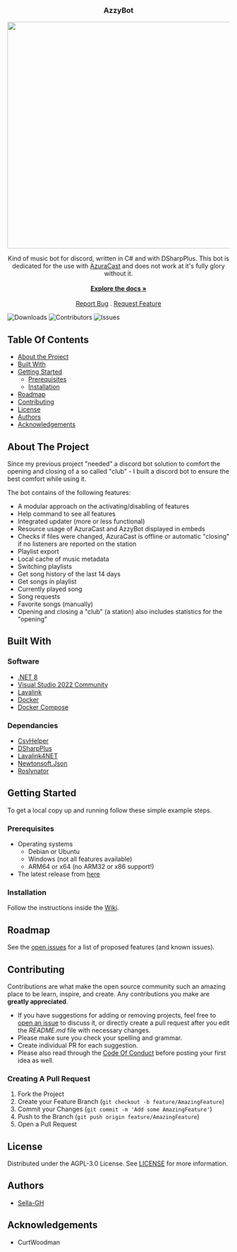 <br/>
<p align="center">
  <h3 align="center">AzzyBot</h3>

  <p align="center">
    <img src="https://github.com/Sella-GH/AzzyBot/blob/main/Assets/Azzy_Logo.png" height="512" width="512" />
  </p>
  
  <p align="center">
    Kind of music bot for discord, written in C# and with DSharpPlus. This bot is dedicated for the use with <a href="https://github.com/AzuraCast/AzuraCast">AzuraCast</a> and does not work at it's fully glory without it. 
    <br/>
    <br/>
    <a href="https://github.com/Sella-GH/AzzyBot/wiki"><strong>Explore the docs »</strong></a>
    <br/>
    <br/>
    <a href="https://github.com/Sella-GH/AzzyBot/issues">Report Bug</a>
    .
    <a href="https://github.com/Sella-GH/AzzyBot/issues">Request Feature</a>
  </p>
</p>

![Downloads](https://img.shields.io/github/downloads/Sella-GH/AzzyBot/total) ![Contributors](https://img.shields.io/github/contributors/Sella-GH/AzzyBot?color=dark-green) ![Issues](https://img.shields.io/github/issues/Sella-GH/AzzyBot)

## Table Of Contents

* [About the Project](#about-the-project)
* [Built With](#built-with)
* [Getting Started](#getting-started)
  * [Prerequisites](#prerequisites)
  * [Installation](#installation)
* [Roadmap](#roadmap)
* [Contributing](#contributing)
* [License](#license)
* [Authors](#authors)
* [Acknowledgements](#acknowledgements)

## About The Project

Since my previous project "needed" a discord bot solution to comfort the opening and closing of a so called "club" - I built a discord bot to ensure the best comfort while using it.

The bot contains of the following features:
- A modular approach on the activating/disabling of features
- Help command to see all features
- Integrated updater (more or less functional)
- Resource usage of AzuraCast and AzzyBot displayed in embeds
- Checks if files were changed, AzuraCast is offline or automatic "closing" if no listeners are reported on the station
- Playlist export
- Local cache of music metadata
- Switching playlists
- Get song history of the last 14 days
- Get songs in playlist
- Currently played song
- Song requests
- Favorite songs (manually)
- Opening and closing a "club" (a station) also includes statistics for the "opening"

## Built With
### Software
* [.NET 8](https://github.com/dotnet/runtime)
* [Visual Studio 2022 Community](https://visualstudio.microsoft.com/de/downloads)
* [Lavalink](https://github.com/lavalink-devs/Lavalink)
* [Docker](https://docker.com/)
* [Docker Compose](https://docker.com/)

### Dependancies
* [CsvHelper](https://github.com/JoshClose/CsvHelper)
* [DSharpPlus](https://github.com/DSharpPlus/DSharpPlus)
* [Lavalink4NET](https://github.com/angelobreuer/Lavalink4NET)
* [Newtonsoft.Json](https://github.com/JamesNK/Newtonsoft.Json)
* [Roslynator](https://github.com/dotnet/roslynator)

## Getting Started

To get a local copy up and running follow these simple example steps.

### Prerequisites

- Operating systems
  - Debian or Ubuntu
  - Windows (not all features available)
  - ARM64 or x64 (no ARM32 or x86 support!)
- The latest release from [here](https://github.com/Sella-GH/AzzyBot/releases)

### Installation

Follow the instructions inside the [Wiki](https://github.com/Sella-GH/AzzyBot/wiki).

## Roadmap

See the [open issues](https://github.com/Sella-GH/AzzyBot/issues) for a list of proposed features (and known issues).

## Contributing

Contributions are what make the open source community such an amazing place to be learn, inspire, and create. Any contributions you make are **greatly appreciated**.
* If you have suggestions for adding or removing projects, feel free to [open an issue](https://github.com/Sella-GH/AzzyBot/issues/new) to discuss it, or directly create a pull request after you edit the *README.md* file with necessary changes.
* Please make sure you check your spelling and grammar.
* Create individual PR for each suggestion.
* Please also read through the [Code Of Conduct](https://github.com/Sella-GH/AzzyBot/blob/main/CODE_OF_CONDUCT.md) before posting your first idea as well.

### Creating A Pull Request

1. Fork the Project
2. Create your Feature Branch (`git checkout -b feature/AmazingFeature`)
3. Commit your Changes (`git commit -m 'Add some AmazingFeature'`)
4. Push to the Branch (`git push origin feature/AmazingFeature`)
5. Open a Pull Request

## License

Distributed under the AGPL-3.0 License. See [LICENSE](https://github.com/Sella-GH/AzzyBot/blob/main/LICENSE) for more information.

## Authors

* [Sella-GH](https://github.com/Sella-GH)

## Acknowledgements

* CurtWoodman

